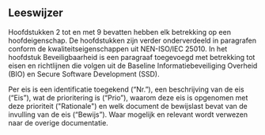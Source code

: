 ## Leeswijzer

Hoofdstukken 2 tot en met 9 bevatten hebben elk betrekking op een hoofdeigenschap. De hoofdstukken zijn verder onderverdeeld in paragrafen conform de kwaliteitseigenschappen uit NEN-ISO/IEC 25010. In het hoofdstuk Beveiligbaarheid is een paragraaf toegevoegd met betrekking tot eisen en richtlijnen die volgen uit de Baseline Informatiebeveiliging Overheid (BIO) en Secure Software Development (SSD).

Per eis is een identificatie toegekend (“Nr.”), een beschrijving van de eis (“Eis”), wat de prioritering is (“Prio”), waarom deze eis is opgenomen met deze prioriteit ("Rationale") en welk document de bewijslast bevat van de invulling van de eis (“Bewijs”). Waar mogelijk en relevant wordt verwezen naar de overige documentatie.
